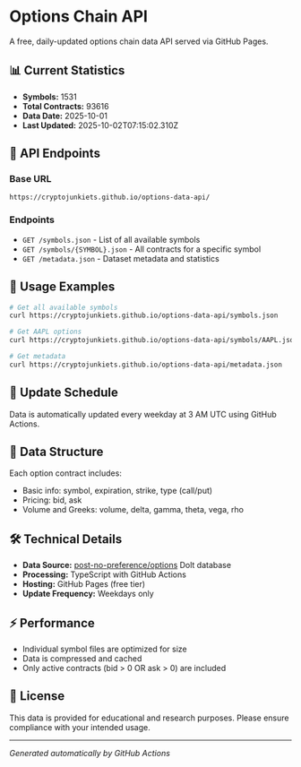 # Options Chain API

A free, daily-updated options chain data API served via GitHub Pages.

## 📊 Current Statistics
- **Symbols:** 1531
- **Total Contracts:** 93616
- **Data Date:** 2025-10-01
- **Last Updated:** 2025-10-02T07:15:02.310Z

## 🚀 API Endpoints

### Base URL
`https://cryptojunkiets.github.io/options-data-api/`

### Endpoints
- `GET /symbols.json` - List of all available symbols
- `GET /symbols/{SYMBOL}.json` - All contracts for a specific symbol
- `GET /metadata.json` - Dataset metadata and statistics

## 📖 Usage Examples

```bash
# Get all available symbols
curl https://cryptojunkiets.github.io/options-data-api/symbols.json

# Get AAPL options
curl https://cryptojunkiets.github.io/options-data-api/symbols/AAPL.json

# Get metadata
curl https://cryptojunkiets.github.io/options-data-api/metadata.json
```

## 🔄 Update Schedule
Data is automatically updated every weekday at 3 AM UTC using GitHub Actions.

## 📁 Data Structure
Each option contract includes:
- Basic info: symbol, expiration, strike, type (call/put)
- Pricing: bid, ask
- Volume and Greeks: volume, delta, gamma, theta, vega, rho

## 🛠️ Technical Details
- **Data Source:** [post-no-preference/options](https://www.dolthub.com/repositories/post-no-preference/options) Dolt database
- **Processing:** TypeScript with GitHub Actions
- **Hosting:** GitHub Pages (free tier)
- **Update Frequency:** Weekdays only

## ⚡ Performance
- Individual symbol files are optimized for size
- Data is compressed and cached
- Only active contracts (bid > 0 OR ask > 0) are included

## 📝 License
This data is provided for educational and research purposes. Please ensure compliance with your intended usage.

---
*Generated automatically by GitHub Actions*
